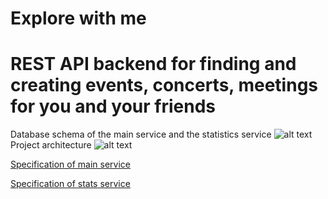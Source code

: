 # Explore with me
# REST API backend for finding and creating events, concerts, meetings for you and your friends

Database schema of the main service and the statistics service
![alt text](https://downloader.disk.yandex.ru/preview/939f1f27fd10d6b8652e820fa17f5bb7b93eb3635af585a6a4cb432ff46d9eee/6378c8f7/OCGF8SQuXWdCw1eE6UilzBTNJsYuKlIMW3GI9FGZxcSDSAt4iMQD46NTvFyd-KP-BZPFf7qCx44L-RU3KWS57Q%3D%3D?uid=0&filename=Untitled.png&disposition=inline&hash=&limit=0&content_type=image%2Fpng&owner_uid=0&tknv=v2&size=2048x2048)
Project architecture
![alt text](https://downloader.disk.yandex.ru/preview/1a77e6aaeeebcdd32d796f038c0e99dc544d014215dbdfdc551971347769c5e6/6378cdb6/PczN84N9oIWu3VpQ-6EHIK5-7jZgm8jQMmlXHBrLQCpHJaSK91qyYU53VOAl4IpimEZpXMaVM0pEapHhpns2Hw%3D%3D?uid=0&filename=diagram%20%282%29.png&disposition=inline&hash=&limit=0&content_type=image%2Fpng&owner_uid=0&tknv=v2&size=2048x2048)

<a href="https://github.com/crank056/java-explore-with-me/blob/main/ewm-main-service-spec.json">Specification of main service</a>

<a href="https://github.com/crank056/java-explore-with-me/blob/main/ewm-stats-service-spec.json">Specification of stats service</a>


